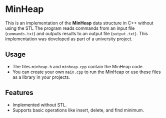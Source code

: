 # MinHeap
This is an implementation of the **MinHeap** data structure in C++ without using the STL
The program reads commands from an input file (`commands.txt`) and outputs results to an output file (`output.txt`).
This implementation was developed as part of a university project.

## Usage

- The files `minheap.h` and `minheap.cpp` contain the MinHeap code.
- You can create your own `main.cpp` to run the MinHeap or use these files as a library in your projects.

## Features

- Implemented without STL.
- Supports basic operations like insert, delete, and find minimum.
